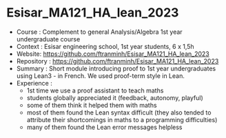 # Esisar_MA121_HA_lean_2023
* Course : Complement to general Analysis/Algebra 1st year undergraduate course
* Context : Esisar engineering school, 1st year students, 6 x 1,5h 
* Website: https://github.com/ftranminh/Esisar_MA121_HA_lean_2023
* Repository : https://github.com/ftranminh/Esisar_MA121_HA_lean_2023
* Summary : Short module introducing proof to 1st year undergraduates using Lean3 - in French.
  We used proof-term style in Lean.
* Experience : 
   - 1st time we use a proof assistant to teach maths
   - students globally appreciated it (feedback, autonomy, playful)
   - some of them think it helped them with maths
   - most of them found the Lean syntax difficult (they also tended to attribute their shortcomings in maths to a programming difficulties)
   - many of them found the Lean error messages helpless

